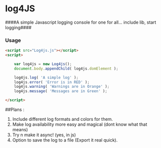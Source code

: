 log4JS
======

####A simple Javascript logging console for one for all... include lib, start logging####




### Usage ###

```html
<script src="Log4js.js"></script>
<script>

	var log4js = new Log4js();
	document.body.appendChild( log4js.domElement );

	log4js.log( 'A simple log' );
    log4js.error( 'Error is in RED' );
    log4js.warning( 'Warnings are in Orange' );
    log4js.message( 'Messages are in Green' );

</script>
```

##Plans :
 1) Include different log formats and colors for them.
 2) Make log availability more easy and magical (dont know what that means)
 3) Try n make it async! (yes, in js)
 4) Option to save the log to a file (Export it real quick).
 